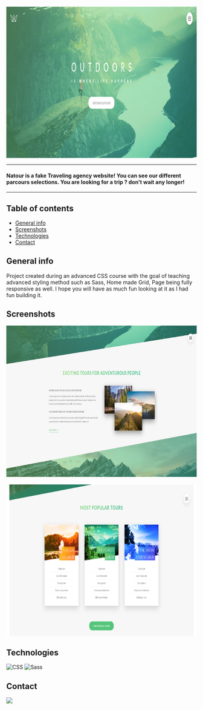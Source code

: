 <p align="center">
  <img src="./screenshoot/header.png" height="400px">
</p>

---

#### Natour is a fake Traveling agency website! You can see our different parcours selections. You are looking for a trip ? don't wait any longer!

---

## Table of contents

- [General info](#general-info)
- [Screenshots](#screenshots)
- [Technologies](#technologies)
- [Contact](#contact)

## General info

Project created during an advanced CSS course with the goal of teaching advanced styling method such as Sass, Home made Grid, Page being fully responsive as well.
I hope you will have as much fun looking at it as I had fun building it.

## Screenshots

<p align="center">
  <img src="./screenshoot/description.png" height="400px">
  &nbsp; &nbsp;
  <img src="./screenshoot/card.png" height="400px">
</p>

## Technologies

![CSS](https://img.shields.io/badge/-CSS3-1572B6?style=flat-square&logo=CSS3)
![Sass](https://img.shields.io/badge/-Sass-000000?style=flat-square&logo=Sass)

## Contact
<a href="https://linkedin.com/in/oFrederic"><img src="https://img.shields.io/badge/-LinkedIn-0A66C2?style=flat-square&logo=LinkedIn"></a>
